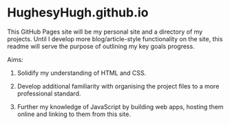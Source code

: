 # HughesyHugh.github.io

This GitHub Pages site will be my personal site and a directory of my projects. Until I develop more blog/article-style functionality on the site, this readme will serve the purpose of outlining my key goals progress.

Aims:
1. Solidify my understanding of HTML and CSS. 
2. Develop additional familiarity with organising the project files to a more professional standard.

3. Further my knowledge of JavaScript by building web apps, hosting them online and linking to them from this site. 
